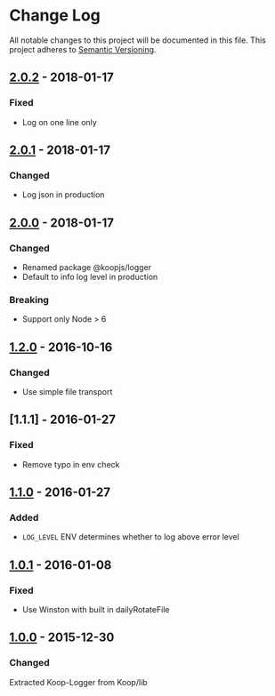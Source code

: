 # Change Log
All notable changes to this project will be documented in this file.
This project adheres to [Semantic Versioning](http://semver.org/).

## [2.0.2] - 2018-01-17
### Fixed
* Log on one line only

## [2.0.1] - 2018-01-17
### Changed
* Log json in production

## [2.0.0] - 2018-01-17
### Changed
* Renamed package @koopjs/logger
* Default to info log level in production

### Breaking
* Support only Node > 6

## [1.2.0] - 2016-10-16
### Changed
* Use simple file transport

## [1.1.1] - 2016-01-27
### Fixed
* Remove typo in env check

## [1.1.0] - 2016-01-27
### Added
* `LOG_LEVEL` ENV determines whether to log above error level

## [1.0.1] - 2016-01-08
### Fixed
* Use Winston with built in dailyRotateFile

## [1.0.0] - 2015-12-30
### Changed
Extracted Koop-Logger from Koop/lib

[2.0.2]: https://www.github.com/koopjs/koop-logger/compare/v2.0.1..v2.0.2
[2.0.1]: https://www.github.com/koopjs/koop-logger/compare/v2.0.0..v2.0.1
[2.0.0]: https://www.github.com/koopjs/koop-logger/compare/v1.2.0..v2.0.0
[1.2.0]: https://www.github.com/koopjs/koop-logger/compare/v1.1.1..v1.2.0
[1.1.0]: https://www.github.com/koopjs/koop-logger/compare/v1.0.1..v1.1.0
[1.0.1]: https://www.github.com/koopjs/koop-logger/compare/v1.0.0..v1.0.1
[1.0.0]: https://www.github.com/koopjs/koop-logger/tree/v1.0.0
